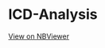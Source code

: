 # ICD-Analysis
 
[View on NBViewer](https://nbviewer.jupyter.org/github/tallcoleman/ICD-Analysis/blob/main/ICD-Analysis.ipynb)
